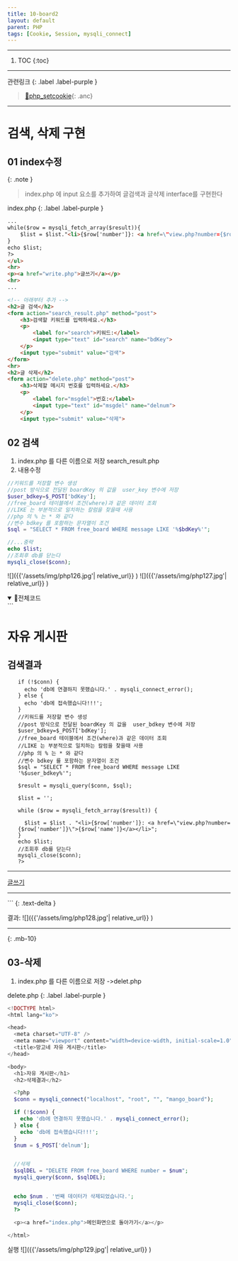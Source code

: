 ```yaml
---
title: 10-board2
layout: default
parent: PHP
tags: [Cookie, Session, mysqli_connect]
---
```


---

1. TOC
{:toc}

---

관련링크
{: .label .label-purple }

> [🔗php_setcookie](https://www.php.net/manual/en/function.setcookie.php){: .anc}
>

---
# 검색, 삭제 구현

## 01 index수정

{: .note }
> index.php 에 input 요소를 추가하여
> 글검색과 글삭제 interface를 구현한다
>

index.php
{: .label .label-purple }

```html
...
while($row = mysqli_fetch_array($result)){
    $list = $list."<li>{$row['number']}: <a href=\"view.php?number={$row['number']}\">{$row['name']}</a></li>";           
}
echo $list;
?>
</ul>
<hr>
<p><a href="write.php">글쓰기</a></p>
<hr>
...

<!-- 아래부터 추가 -->
<h2>글 검색</h2>
<form action="search_result.php" method="post">
    <h3>검색할 키워드를 입력하세요.</h3>
    <p>
        <label for="search">키워드:</label>
        <input type="text" id="search" name="bdKey">
    </p>
    <input type="submit" value="검색">
</form>
<hr>
<h2>글 삭제</h2>
<form action="delete.php" method="post">
    <h3>삭제할 메시지 번호를 입력하세요.</h3>
    <p>
        <label for="msgdel">번호:</label>
        <input type="text" id="msgdel" name="delnum">
    </p>
    <input type="submit" value="삭제">

```

## 02 검색

1. index.php 를 다른 이름으로 저장 <span class="text-red-300">search_result.php </span>
2. 내용수정

```php
//키워드를 저장할 변수 생성
//post 방식으로 전달된 boardKey 의 값을  user_key 변수에 저장
$user_bdkey=$_POST['bdKey'];
//free_board 테이블에서 조건(where)과 같은 데이터 조회 
//LIKE 는 부분적으로 일치하는 칼럼을 찾을때 사용 
//php 의 % 는 * 와 같다
//변수 bdkey 를 포함하는 문자열이 조건
$sql = "SELECT * FROM free_board WHERE message LIKE '%$bdKey%'";

//...중략
echo $list;
//조회후 db를 닫는다
mysqli_close($conn);

```

![]({{'/assets/img/php126.jpg'| relative_url}} )
![]({{'/assets/img/php127.jpg'| relative_url}} )

<details open markdown='block'>
  <summary>
    <span class='text-red-200'>📢전체코드</span>
  </summary>
```
<!DOCTYPE html>
<html lang="ko">

<head>
  <meta charset="UTF-8" />
  <meta name="viewport" content="width=device-width, initial-scale=1.0" />
  <title>망고네 자유 게시판</title    $conn = mysqli_connect("localhost", "root", "", "mango_board");
>
</head>

<body>
  <h1>자유 게시판</h1>
  <h2>검색결과</h2>
  <ul>
    <?php
    $conn = mysqli_connect("localhost", "root", "", "mango_board");

    if (!$conn) {
      echo 'db에 연결하지 못했습니다.' . mysqli_connect_error();
    } else {
      echo 'db에 접속했습니다!!!';
    }
    //키워드를 저장할 변수 생성
    //post 방식으로 전달된 boardKey 의 값을  user_bdkey 변수에 저장
    $user_bdkey=$_POST['bdKey'];
    //free_board 테이블에서 조건(where)과 같은 데이터 조회 
    //LIKE 는 부분적으로 일치하는 칼럼을 찾을때 사용 
    //php 의 % 는 * 와 같다
    //변수 bdkey 를 포함하는 문자열이 조건
    $sql = "SELECT * FROM free_board WHERE message LIKE '%$user_bdkey%'";

    $result = mysqli_query($conn, $sql);

    $list = '';

    while ($row = mysqli_fetch_array($result)) {

      $list = $list . "<li>{$row['number']}: <a href=\"view.php?number={$row['number']}\">{$row['name']}</a></li>";
    }
    echo $list;
    //조회후 db를 닫는다
    mysqli_close($conn);
    ?>
  </ul>
  <hr />
  <p><a href="write.php">글쓰기</a></p>
  <hr />
</body>

</html>
```
  {: .text-delta }
</details>

결과:
![]({{'/assets/img/php128.jpg'| relative_url}} )



---
{: .mb-10}
 
## 03-삭제

1. index.php 를 다른 이름으로 저장 ->delet.php


delete.php
{: .label .label-purple }

```php
<!DOCTYPE html>
<html lang="ko">

<head>
  <meta charset="UTF-8" />
  <meta name="viewport" content="width=device-width, initial-scale=1.0" />
  <title>망고네 자유 게시판</title>
</head>

<body>
  <h1>자유 게시판</h1>
  <h2>삭제결과</h2>

  <?php
  $conn = mysqli_connect("localhost", "root", "", "mango_board");

  if (!$conn) {
    echo 'db에 연결하지 못했습니다.' . mysqli_connect_error();
  } else {
    echo 'db에 접속했습니다!!!';
  }
  $num = $_POST['delnum'];


  //삭제
  $sqlDEL = "DELETE FROM free_board WHERE number = $num";
  mysqli_query($conn, $sqlDEL);


  echo $num . '번째 데이터가 삭제되었습니다.';
  mysqli_close($conn);
  ?>

  <p><a href="index.php">메인화면으로 돌아가기</a></p>

</html>

```

실행
![]({{'/assets/img/php129.jpg'| relative_url}} )